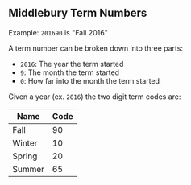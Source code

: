 ## Middlebury Term Numbers

Example: `201690` is "Fall 2016"

A term number can be broken down into three parts:

 - `2016`: The year the term started
 - `9`: The month the term started
 - `0`: How far into the month the term started
 
Given a year (ex. `2016`) the two digit term codes are:

| Name   | Code |
| -------|------|
| Fall   | 90   |
| Winter | 10   |
| Spring | 20   |
| Summer | 65   |
